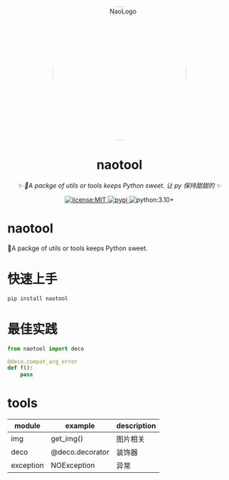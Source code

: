 <div align="center">
  <a href="https://github.com/tomorinao-www">
    <img src="https://avatars.githubusercontent.com/u/53679884" 
    width="300" alt="NaoLogo" 
    style="border-radius: 50%; object-fit: cover;">
  </a>
  <br>

</div>

<div align="center">

# naotool

_✨ 🍬A packge of utils or tools keeps Python sweet. 让 py 保持甜甜的 ✨_

<a href="https://github.com/tomorinao-www/naotool/blob/main/LICENSE">
  <img src="https://img.shields.io/github/license/tomorinao-www/naotool.svg" alt="license:MIT">
</a>
<a href="https://pypi.python.org/pypi/naotool">
  <img src="https://img.shields.io/pypi/v/naotool.svg" alt="pypi">
</a>
<a hred="https://www.python.org/">
  <img src="https://img.shields.io/badge/python-3.10+-blue.svg" alt="python:3.10+">
</a>

</div>

# naotool

🍬A packge of utils or tools keeps Python sweet.

# 快速上手

```sh
pip install naotool
```

# 最佳实践

```python
from naotool import deco

@deco.compat_arg_error
def f():
    pass
```

# tools

| module    | example         | description |
| --------- | --------------- | ----------- |
| img       | get_img()       | 图片相关    |
| deco      | @deco.decorator | 装饰器      |
| exception | NOException     | 异常        |
